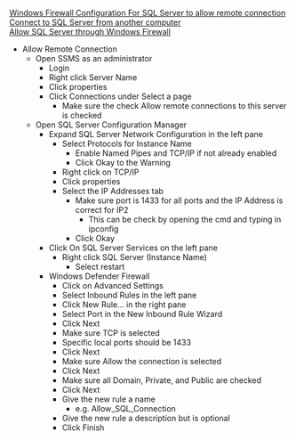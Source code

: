 [Windows Firewall Configuration For SQL Server to allow remote connection](https://www.youtube.com/watch?v=3Eyva0OG2tc)<br />
[Connect to SQL Server from another computer](https://www.youtube.com/watch?v=EqI77fd_1kU)<br />
[Allow SQL Server through Windows Firewall](https://www.youtube.com/watch?v=3jVTUll4PXs)<br />

* Allow Remote Connection
  * Open SSMS as an administrator
    * Login
    * Right click Server Name
    * Click properties
    * Click Connections under Select a page
      * Make sure the check Allow remote connections to this server is checked
  * Open SQL Server Configuration Manager
    * Expand SQL Server Network Configuration in the left pane
      * Select Protocols for Instance Name
        * Enable Named Pipes and TCP/IP if not already enabled
        * Click Okay to the Warning
      * Right click on TCP/IP
      * Click properties
      * Select the IP Addresses tab
        * Make sure port is 1433 for all ports and the IP Address is correct for IP2
          * This can be check by opening the cmd and typing in ipconfig
        * Click Okay
     * Click On SQL Server Services on the left pane
       * Right click SQL Server (Instance Name)
         * Select restart
     * Windows Defender Firewall
       * Click on Advanced Settings
       * Select Inbound Rules in the left pane
       * Click New Rule... in the right pane
       * Select Port in the New Inbound Rule Wizard
       * Click Next
       * Make sure TCP is selected
       * Specific local ports should be 1433
       * Click Next
       * Make sure Allow the connection is selected
       * Click Next
       * Make sure all Domain, Private, and Public are checked
       * Click Next
       * Give the new rule a name
         * e.g. Allow_SQL_Connection
       * Give the new rule a description but is optional
       * Click Finish
